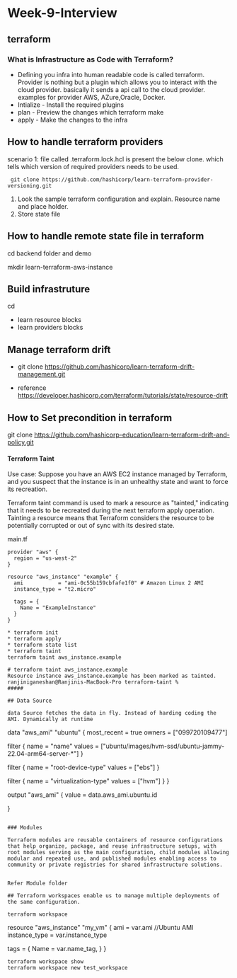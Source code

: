 # Week-9-Interview

## terraform 
### What is Infrastructure as Code with Terraform?

* Defining you infra into human readable code is called terraform. Provider is nothing but a plugin which allows you to interact with the cloud provider. basically it sends a api call to the cloud provider. examples for provider AWS, AZure,Oracle, Docker.
* Intialize - Install the required plugins
* plan - Preview the changes which terraform make
*  apply - Make the changes to the infra

## How to handle terraform providers

scenario 1: file called .terraform.lock.hcl is present the below clone. which tells which version of required providers needs to be used.



``` git clone https://github.com/hashicorp/learn-terraform-provider-versioning.git```

   
1. Look the sample terraform configuration and explain. Resource name and place holder.
2. Store state file


## How to handle remote state file in terraform 

cd backend folder and demo

mkdir learn-terraform-aws-instance



## Build infrastruture

cd 

* learn resource blocks
* learn providers blocks

##  Manage terraform drift

* git clone https://github.com/hashicorp/learn-terraform-drift-management.git

* reference https://developer.hashicorp.com/terraform/tutorials/state/resource-drift


## How to Set precondition in terraform

git clone https://github.com/hashicorp-education/learn-terraform-drift-and-policy.git

#### Terraform Taint

Use case: Suppose you have an AWS EC2 instance managed by Terraform, and you suspect that the instance is in an unhealthy state and want to force its recreation.

Terraform taint command is used to mark a resource as "tainted," indicating that it needs to be recreated during the next terraform apply operation. Tainting a resource means that Terraform considers the resource to be potentially corrupted or out of sync with its desired state.

main.tf
```
provider "aws" {
  region = "us-west-2"
}

resource "aws_instance" "example" {
  ami           = "ami-0c55b159cbfafe1f0" # Amazon Linux 2 AMI
  instance_type = "t2.micro"

  tags = {
    Name = "ExampleInstance"
  }
}
```
```
* terraform init
* terraform apply
* terraform state list
* terraform taint 
terraform taint aws_instance.example

# terraform taint aws_instance.example
Resource instance aws_instance.example has been marked as tainted.
ranjiniganeshan@Ranjinis-MacBook-Pro terraform-taint % 
#####

## Data Source

data Source fetches the data in fly. Instead of harding coding the AMI. Dynamically at runtime 

```
data "aws_ami" "ubuntu" {
  most_recent      = true
  owners           = ["099720109477"]

  filter {
    name   = "name"
    values = ["ubuntu/images/hvm-ssd/ubuntu-jammy-22.04-arm64-server-*"]
  }

  filter {
    name   = "root-device-type"
    values = ["ebs"]
  }

  filter {
    name   = "virtualization-type"
    values = ["hvm"]
  }
}

output "aws_ami" {
  value = data.aws_ami.ubuntu.id
  
}
```

### Modules 

Terraform modules are reusable containers of resource configurations that help organize, package, and reuse infrastructure setups, with root modules serving as the main configuration, child modules allowing modular and repeated use, and published modules enabling access to community or private registries for shared infrastructure solutions.


Refer Module folder

## Terraform workspaces enable us to manage multiple deployments of the same configuration.

terraform workspace

```
resource "aws_instance" "my_vm" {
ami           = var.ami //Ubuntu AMI
instance_type = var.instance_type
 
tags = {
  Name = var.name_tag,
}
}
```
terraform workspace show
terraform workspace new test_workspace



   
